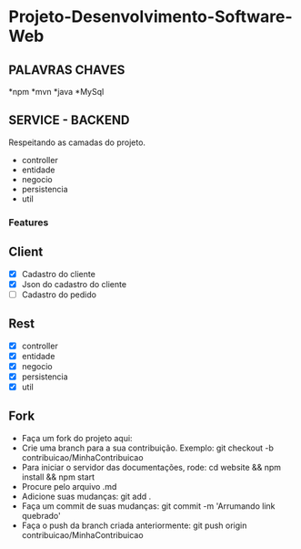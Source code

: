 # Projeto-Desenvolvimento-Software-Web

## PALAVRAS CHAVES 

*npm
*mvn
*java
*MySql

<!-- PROJETO CONTEUDO -->
## SERVICE - BACKEND ##

<p>Respeitando as camadas do projeto. </p>

  - controller
  - entidade
  - negocio
  - persistencia
  - util
  
 ### Features
 
## Client
- [x] Cadastro do cliente
- [x] Json do cadastro do cliente
- [ ] Cadastro do pedido

## Rest
- [x] controller
- [x] entidade
- [x] negocio
- [x] persistencia
- [x] util

## Fork

  - Faça um fork do projeto aqui: 
  - Crie uma branch para a sua contribuição. Exemplo: git checkout -b contribuicao/MinhaContribuicao
  - Para iniciar o servidor das documentações, rode: cd website && npm install && npm start
  - Procure pelo arquivo .md
  - Adicione suas mudanças: git add .
  - Faça um commit de suas mudanças: git commit -m 'Arrumando link quebrado'
  - Faça o push da branch criada anteriormente: git push origin contribuicao/MinhaContribuicao


  
